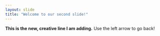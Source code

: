 ```yaml
---
layout: slide
title: "Welcome to our second slide!"
---
```

**This is the new, creative line I am adding.**
Use the left arrow to go back!
